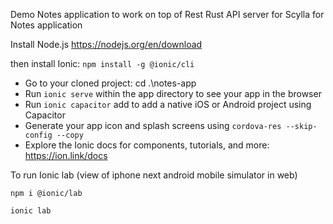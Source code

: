 
Demo Notes application to work on top of Rest Rust API server for Scylla for Notes application

Install Node.js
https://nodejs.org/en/download

then install Ionic:
`npm install -g @ionic/cli`

- Go to your cloned project: cd .\notes-app
- Run `ionic serve` within the app directory to see your app in the browser
- Run `ionic capacitor` add to add a native iOS or Android project using Capacitor
- Generate your app icon and splash screens using `cordova-res --skip-config --copy`
- Explore the Ionic docs for components, tutorials, and more: https://ion.link/docs

To run Ionic lab (view of iphone next android mobile simulator in web)

`npm i @ionic/lab`

`ionic lab`
